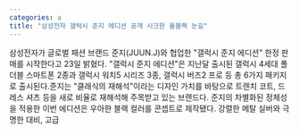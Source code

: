 ```yaml
---
categories: a
title: "삼성전자 갤럭시 준지 에디션 공개 시크한 올블랙 눈길"
---
```

삼성전자가 글로벌 패션 브랜드 준지(JUUN.J)와 협업한 "갤럭시 준지 에디션" 한정 판매를 시작한다고 23일 밝혔다. "갤럭시 준지 에디션"은 지난달 출시된 갤럭시 4세대 폴더블 스마트폰 2종과 갤럭시 워치5 시리즈 3종, 갤럭시 버즈2 프로 등 총 6가지 패키지로 출시된다.준지는 "클래식의 재해석"이라는 디자인 가치를 바탕으로 트렌치 코트, 드레스 셔츠 등을 새로 비율로 재해석해 주목받고 있는 브랜드다. 준지의 차별화된 정체성을 적용한 이번 에디션은 우아한 블랙 컬러를 콘셉트로 제작됐다. 강렬한 메탈 실버와 극명한 대비, 고급